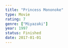```yaml
---
title: "Princess Mononoke"
type: Movie
rating: 7
genre: ["Miyazaki"]
year: 1997
status: Finished
date: 2017-01-01
---
```

